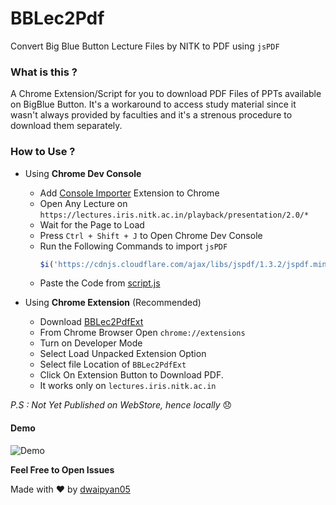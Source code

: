 # BBLec2Pdf
Convert Big Blue Button Lecture Files by NITK to PDF using `jsPDF`

### What is this ?
A Chrome Extension/Script for you to download PDF Files of PPTs available on BigBlue Button. It's a workaround to access study material since it wasn't always provided by faculties and it's a strenous procedure to download them separately. 

### How to Use ?

- Using <b>Chrome Dev Console</b>
    - Add [Console Importer](https://chrome.google.com/webstore/detail/console-importer/hgajpakhafplebkdljleajgbpdmplhie?hl=en) Extension to Chrome
    - Open Any Lecture on `https://lectures.iris.nitk.ac.in/playback/presentation/2.0/*`
    - Wait for the Page to Load
    - Press `Ctrl + Shift + J` to Open Chrome Dev Console
    - Run the Following Commands to import `jsPDF`
        ```Javascript
        $i('https://cdnjs.cloudflare.com/ajax/libs/jspdf/1.3.2/jspdf.min.js')
        ```
    - Paste the Code from [script.js](./script.js)

- Using <b>Chrome Extension</b> (Recommended)
    
     - Download [BBLec2PdfExt](./"BBLec2PdfExt")
     - From Chrome Browser Open `chrome://extensions`
     - Turn on Developer Mode
     - Select Load Unpacked Extension Option
     - Select file Location of `BBLec2PdfExt`
     - Click On Extension Button to Download PDF.
     - It works only on `lectures.iris.nitk.ac.in`

<i>P.S : Not Yet Published on WebStore, hence locally </i> :disappointed:

#### Demo
![Demo](Demo.gif)

<b>Feel Free to Open Issues</b>


Made with :heart: by [dwaipyan05](https://github.com/dwaipayan05)
